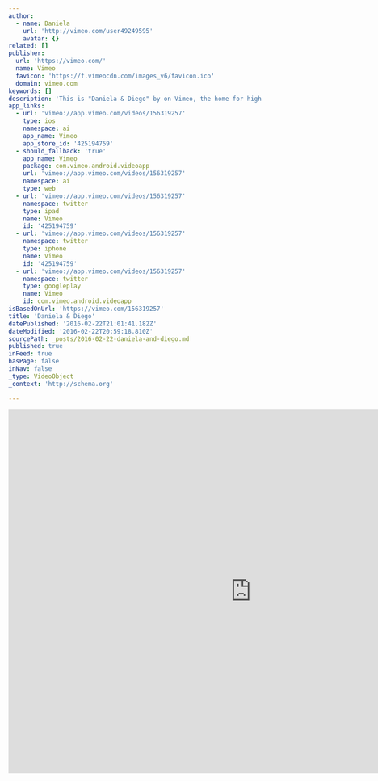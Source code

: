 ```yaml
---
author:
  - name: Daniela
    url: 'http://vimeo.com/user49249595'
    avatar: {}
related: []
publisher:
  url: 'https://vimeo.com/'
  name: Vimeo
  favicon: 'https://f.vimeocdn.com/images_v6/favicon.ico'
  domain: vimeo.com
keywords: []
description: 'This is "Daniela & Diego" by on Vimeo, the home for high quality videos and the people who love them.'
app_links:
  - url: 'vimeo://app.vimeo.com/videos/156319257'
    type: ios
    namespace: ai
    app_name: Vimeo
    app_store_id: '425194759'
  - should_fallback: 'true'
    app_name: Vimeo
    package: com.vimeo.android.videoapp
    url: 'vimeo://app.vimeo.com/videos/156319257'
    namespace: ai
    type: web
  - url: 'vimeo://app.vimeo.com/videos/156319257'
    namespace: twitter
    type: ipad
    name: Vimeo
    id: '425194759'
  - url: 'vimeo://app.vimeo.com/videos/156319257'
    namespace: twitter
    type: iphone
    name: Vimeo
    id: '425194759'
  - url: 'vimeo://app.vimeo.com/videos/156319257'
    namespace: twitter
    type: googleplay
    name: Vimeo
    id: com.vimeo.android.videoapp
isBasedOnUrl: 'https://vimeo.com/156319257'
title: 'Daniela & Diego'
datePublished: '2016-02-22T21:01:41.182Z'
dateModified: '2016-02-22T20:59:18.810Z'
sourcePath: _posts/2016-02-22-daniela-and-diego.md
published: true
inFeed: true
hasPage: false
inNav: false
_type: VideoObject
_context: 'http://schema.org'

---
```

<iframe src="https://cdn.embedly.com/widgets/media.html?src=https%3A%2F%2Fplayer.vimeo.com%2Fvideo%2F156319257&amp;url=https%3A%2F%2Fvimeo.com%2F156319257&amp;image=http%3A%2F%2Fi.vimeocdn.com%2Fvideo%2F557295616_960.jpg&amp;key=b7d04c9b404c499eba89ee7072e1c4f7&amp;type=text%2Fhtml&amp;schema=vimeo" width="960" height="720" scrolling="no" frameborder="0" allowfullscreen="allowfullscreen" style=""></iframe>